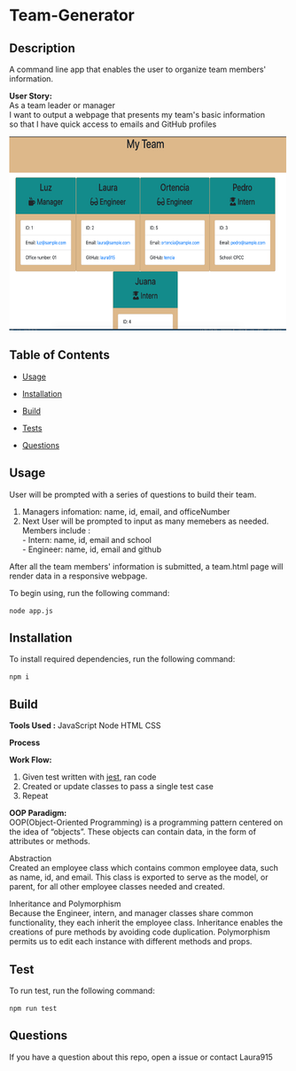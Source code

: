# Team-Generator

 ## Description 
  A command line app that enables the user to organize team  members' information. 
    
 **User Story:** <br>
    As a team leader or manager <br>
    I want to output a webpage that presents my team's basic information <br>
    so that I have quick access to emails and GitHub profiles
  
  [<img src="output/img/team-generator-screenShot.png" width="500" height="350" style="text-align:center"/>](output/img/team-generator-screenShot.png)

  ## Table of Contents

  * [Usage](#usage)
  
  * [Installation](#installation)

  * [Build](#Build)

  * [Tests](#test)

  * [Questions](#questions)

  ## Usage
  User will be prompted with a series of questions to build their team. 
  1. Managers infomation: name, id, email, and officeNumber
  2. Next User will be prompted to input as many memebers as needed. Members include :<br>
    - Intern: name, id, email and school <br>
    - Engineer: name, id, email and github<br>
  
  After all the team members' information is submitted, a team.html page will render data in a responsive webpage.<br>

  To begin using, run the following command:

  ```node app.js```

  ## Installation
  To install required dependencies, run the following command:

  ```npm i```
  
  ## Build
  **Tools Used :**  JavaScript Node HTML CSS

  **Process** </br>

  **Work Flow:**</br>
  1. Given test written with [jest](https://jestjs.io/), ran code  
  2. Created or update classes to pass a single test case
  3. Repeat

  **OOP Paradigm:** </br>
  OOP(Object-Oriented Programming) is a programming pattern centered on the idea of “objects”. These objects can contain data, in the form of attributes or methods. </br>

  Abstraction</br>
  Created an employee class which contains common employee data, such as name, id, and email. This class is exported to serve as the model, or parent, for all other employee classes needed and created.

  Inheritance and Polymorphism</br>
  Because the Engineer, intern, and manager classes share common functionality, they each inherit the employee class. 
  Inheritance enables the creations of pure methods by avoiding code duplication. Polymorphism permits us to edit each instance with different methods and props.  

  ## Test
  To run test, run the following command:
  
  ```npm run test```
  
  ## Questions
  If you have a question about this repo, open a issue or contact Laura915
